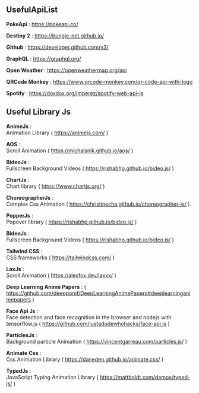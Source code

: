 ## UsefulApiList

**PokeApi** : https://pokeapi.co/

**Destiny 2** : https://bungie-net.github.io/

**Github** : https://developer.github.com/v3/

**GraphQL** : https://graphql.org/

**Open Weather** : https://openweathermap.org/api

**QRCode Monkey** : https://www.qrcode-monkey.com/qr-code-api-with-logo

**Spotify** : https://doxdox.org/jmperez/spotify-web-api-js


## Useful Library Js

**AnimeJs** : <br>
Animation Library ( https://animejs.com/ )

**AOS** : <br>
Scroll Animation ( https://michalsnik.github.io/aos/ )

**BideoJs** : <br>
Fullscreen Background Videos ( https://rishabhp.github.io/bideo.js/ )

**ChartJs** : <br>
Chart library ( https://www.chartjs.org/ )

**ChoreographerJs** : <br>
Complex Css Animation ( https://christinecha.github.io/choreographer-js/ )

**PopperJs** : <br>
Popover library ( https://rishabhp.github.io/bideo.js/ )

**BideoJs** : <br>
Fullscreen Background Videos ( https://rishabhp.github.io/bideo.js/ )

**Tailwind CSS** : <br>
CSS frameworks ( https://tailwindcss.com/ )

**LaxJs** : <br>
Scroll Animation ( https://alexfox.dev/laxxx/ )

**Deep Learning Anime Papers** : ( https://github.com/deeppomf/DeepLearningAnimePapers#deeplearninganimepapers )

**Face Api Js** : <br>
Face detection and face recognition in the browser and nodejs with tensorflow.js
( https://github.com/justadudewhohacks/face-api.js )

**ParticlesJs** : <br>
Background particle Animation ( https://vincentgarreau.com/particles.js/ )

**Animate Css** : <br>
Css Animation Library ( https://daneden.github.io/animate.css/ )

**TypedJs** : <br>
JavaScript Typing Animation Library ( https://mattboldt.com/demos/typed-js/ )